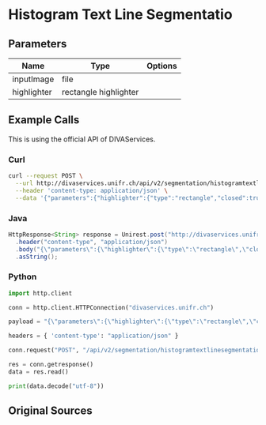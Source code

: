 # Histogram Text Line Segmentatio
## Parameters


|Name | Type | Options |
| -----| ------ | ----- |
| inputImage | file | 
| highlighter| rectangle highlighter | 
  
## Example Calls
This is using the official API of DIVAServices.

### Curl

``` bash
curl --request POST \
  --url http://divaservices.unifr.ch/api/v2/segmentation/histogramtextlinesegmentation/1 \
  --header 'content-type: application/json' \
  --data '{"parameters":{"highlighter":{"type":"rectangle","closed":true,"segments":[[1,1],[4395,1],[4395,6196],[1,6196]]}},"data":[{"inputImage": "colossaljubilantpigeon/bnf-lat11641_001r.jpg"}]}'
```

### Java
``` java
HttpResponse<String> response = Unirest.post("http://divaservices.unifr.ch/api/v2/segmentation/histogramtextlinesegmentation/1")
  .header("content-type", "application/json")
  .body("{\"parameters\":{\"highlighter\":{\"type\":\"rectangle\",\"closed\":true,\"segments\":[[1,1],[4395,1],[4395,6196],[1,6196]]}},\"data\":[{\"inputImage\": \"colossaljubilantpigeon/bnf-lat11641_001r.jpg\"}]}")
  .asString();
```

### Python
``` python
import http.client

conn = http.client.HTTPConnection("divaservices.unifr.ch")

payload = "{\"parameters\":{\"highlighter\":{\"type\":\"rectangle\",\"closed\":true,\"segments\":[[1,1],[4395,1],[4395,6196],[1,6196]]}},\"data\":[{\"inputImage\": \"colossaljubilantpigeon/bnf-lat11641_001r.jpg\"}]}"

headers = { 'content-type': "application/json" }

conn.request("POST", "/api/v2/segmentation/histogramtextlinesegmentation/1", payload, headers)

res = conn.getresponse()
data = res.read()

print(data.decode("utf-8"))
```


## Original Sources
